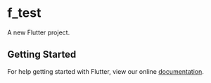 # f_test

A new Flutter project.

## Getting Started

For help getting started with Flutter, view our online
[documentation](https://flutter.io/).
